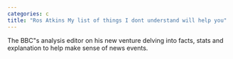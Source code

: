 ```yaml
---
categories: c
title: "Ros Atkins My list of things I dont understand will help you"
---
```

The BBC"s analysis editor on his new venture delving into facts, stats and explanation to help make sense of news events.